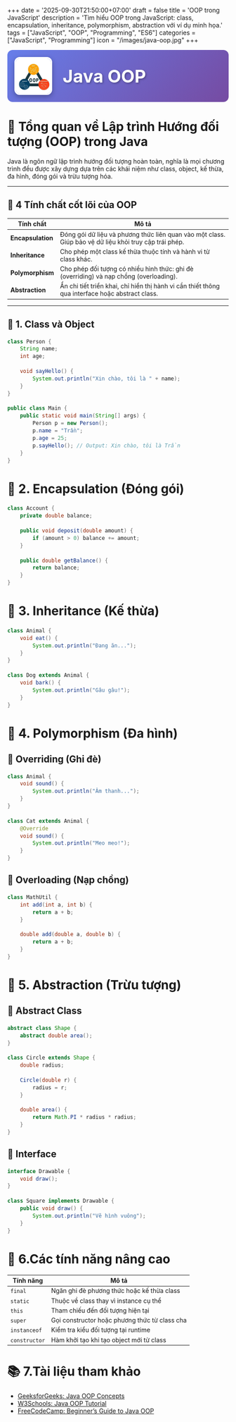 +++
date = '2025-09-30T21:50:00+07:00'
draft = false
title = 'OOP trong JavaScript'
description = 'Tìm hiểu OOP trong JavaScript: class, encapsulation, inheritance, polymorphism, abstraction với ví dụ minh họa.'
tags = ["JavaScript", "OOP", "Programming", "ES6"]
categories = ["JavaScript", "Programming"]
icon = "/images/java-oop.jpg"
+++

<div style="display: flex; align-items: center; gap: 1.5rem; margin-bottom: 2rem; padding: 1rem; background: linear-gradient(135deg, #667eea 0%, #764ba2 100%); border-radius: 12px;">
  <img src="/images/java-oop.jpg" 
       alt="Java OOP" 
       style="width: 80px; height: 80px; object-fit: cover; border-radius: 12px; box-shadow: 0 4px 12px rgba(0,0,0,0.3); border: 3px solid white;"/>
  <h2 style="margin: 0; font-size: 2.5rem; color: white; text-shadow: 2px 2px 4px rgba(0,0,0,0.3);">Java OOP</h2>
</div>


# 🧠 Tổng quan về Lập trình Hướng đối tượng (OOP) trong Java

Java là ngôn ngữ lập trình hướng đối tượng hoàn toàn, nghĩa là mọi chương trình đều được xây dựng dựa trên các khái niệm như class, object, kế thừa, đa hình, đóng gói và trừu tượng hóa.

---

## 🔑 4 Tính chất cốt lõi của OOP

| Tính chất       | Mô tả |
|----------------|------|
| **Encapsulation** | Đóng gói dữ liệu và phương thức liên quan vào một class. Giúp bảo vệ dữ liệu khỏi truy cập trái phép. |
| **Inheritance**   | Cho phép một class kế thừa thuộc tính và hành vi từ class khác. |
| **Polymorphism**  | Cho phép đối tượng có nhiều hình thức: ghi đè (overriding) và nạp chồng (overloading). |
| **Abstraction**   | Ẩn chi tiết triển khai, chỉ hiển thị hành vi cần thiết thông qua interface hoặc abstract class. |

---

## 🧱 1. Class và Object

```java
class Person {
    String name;
    int age;

    void sayHello() {
        System.out.println("Xin chào, tôi là " + name);
    }
}

public class Main {
    public static void main(String[] args) {
        Person p = new Person();
        p.name = "Trần";
        p.age = 25;
        p.sayHello(); // Output: Xin chào, tôi là Trần
    }
}
```
# 🔐 2. Encapsulation (Đóng gói)

```java
class Account {
    private double balance;

    public void deposit(double amount) {
        if (amount > 0) balance += amount;
    }

    public double getBalance() {
        return balance;
    }
}
```

# 🧬 3. Inheritance (Kế thừa)

```java
class Animal {
    void eat() {
        System.out.println("Đang ăn...");
    }
}

class Dog extends Animal {
    void bark() {
        System.out.println("Gâu gâu!");
    }
}
```

# 🔁 4. Polymorphism (Đa hình)

## 🔸 Overriding (Ghi đè)

```java
class Animal {
    void sound() {
        System.out.println("Âm thanh...");
    }
}

class Cat extends Animal {
    @Override
    void sound() {
        System.out.println("Meo meo!");
    }
}
```
## 🔸 Overloading (Nạp chồng)

```java 
class MathUtil {
    int add(int a, int b) {
        return a + b;
    }

    double add(double a, double b) {
        return a + b;
    }
}
```
# 🧩 5. Abstraction (Trừu tượng)

## 🔸 Abstract Class

```java
abstract class Shape {
    abstract double area();
}

class Circle extends Shape {
    double radius;

    Circle(double r) {
        radius = r;
    }

    double area() {
        return Math.PI * radius * radius;
    }
}
```

## 🔸 Interface

```java
interface Drawable {
    void draw();
}

class Square implements Drawable {
    public void draw() {
        System.out.println("Vẽ hình vuông");
    }
}
```

# 🧠 6.Các tính năng nâng cao

| Tính năng     | Mô tả                                           |
|---------------|--------------------------------------------------|
| `final`       | Ngăn ghi đè phương thức hoặc kế thừa class       |
| `static`      | Thuộc về class thay vì instance cụ thể           |
| `this`        | Tham chiếu đến đối tượng hiện tại                |
| `super`       | Gọi constructor hoặc phương thức từ class cha    |
| `instanceof`  | Kiểm tra kiểu đối tượng tại runtime              |
| `constructor` | Hàm khởi tạo khi tạo object mới từ class         |

# 📚 7.Tài liệu tham khảo

- [GeeksforGeeks: Java OOP Concepts](https://www.geeksforgeeks.org/java/object-oriented-programming-oops-concept-in-java/)  
- [W3Schools: Java OOP Tutorial](https://www.w3schools.com/java/java_oop.asp)  
- [FreeCodeCamp: Beginner’s Guide to Java OOP](https://www.freecodecamp.org/news/object-oriented-programming-concepts-java/)  
